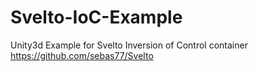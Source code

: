# Svelto-IoC-Example
Unity3d Example for Svelto Inversion of Control container https://github.com/sebas77/Svelto
